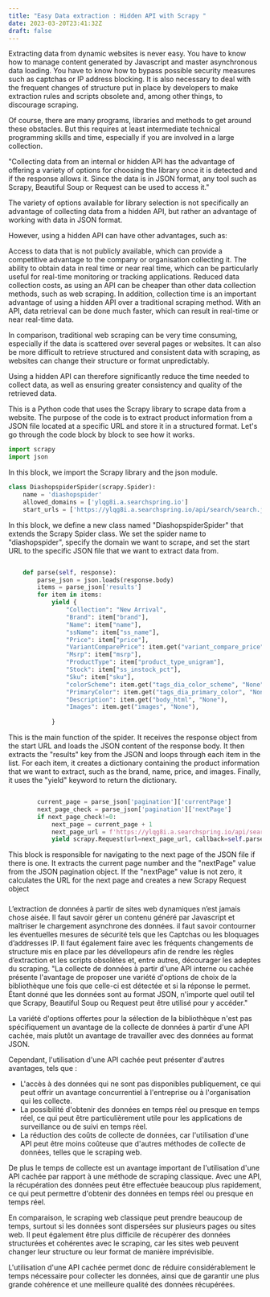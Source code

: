 ```yaml
---
title: "Easy Data extraction : Hidden API with Scrapy "
date: 2023-03-20T23:41:32Z
draft: false
---
```




Extracting data from dynamic websites is never easy. You have to know how to manage content generated by Javascript and master asynchronous data loading. You have to know how to bypass possible security measures such as captchas or IP address blocking. It is also necessary to deal with the frequent changes of structure put in place by developers to make extraction rules and scripts obsolete and, among other things, to discourage scraping.
   
Of course, there are many programs, libraries and methods to get around these obstacles. But this requires at least intermediate technical programming skills and time, especially if you are involved in a large collection.

"Collecting data from an internal or hidden API has the advantage of offering a variety of options for choosing the library once it is detected and if the response allows it. Since the data is in JSON format, any tool such as Scrapy, Beautiful Soup or Request can be used to access it."

The variety of options available for library selection is not specifically an advantage of collecting data from a hidden API, but rather an advantage of working with data in JSON format.

However, using a hidden API can have other advantages, such as:

Access to data that is not publicly available, which can provide a competitive advantage to the company or organisation collecting it.
The ability to obtain data in real time or near real time, which can be particularly useful for real-time monitoring or tracking applications.
Reduced data collection costs, as using an API can be cheaper than other data collection methods, such as web scraping.
In addition, collection time is an important advantage of using a hidden API over a traditional scraping method. With an API, data retrieval can be done much faster, which can result in real-time or near real-time data.

In comparison, traditional web scraping can be very time consuming, especially if the data is scattered over several pages or websites. It can also be more difficult to retrieve structured and consistent data with scraping, as websites can change their structure or format unpredictably.

Using a hidden API can therefore significantly reduce the time needed to collect data, as well as ensuring greater consistency and quality of the retrieved data. 


This is a Python code that uses the Scrapy library to scrape data from a website. The purpose of the code is to extract product information from a JSON file located at a specific URL and store it in a structured format. Let's go through the code block by block to see how it works.


```python
import scrapy
import json

```

In this block, we import the Scrapy library and the json module.

```python
class DiashopspiderSpider(scrapy.Spider):
    name = 'diashopspider'
    allowed_domains = ['ylqg8i.a.searchspring.io']
    start_urls = ['https://ylqg8i.a.searchspring.io/api/search/search.json?siteId=ylqg8i&resultsFormat=native&resultsPerPage=28&bgfilter.ss_is_published=1&bgfilter.collection_name=New%20Arrivals&bgfilter.ss_new_45=1&page=1']


```

In this block, we define a new class named "DiashopspiderSpider" that extends the Scrapy Spider class. We set the spider name to "diashopspider", specify the domain we want to scrape, and set the start URL to the specific JSON file that we want to extract data from.


```python

    def parse(self, response):
        parse_json = json.loads(response.body)
        items = parse_json['results'] 
        for item in items:
            yield {
                "Collection": "New Arrival",
                "Brand": item["brand"],
                "Name": item["name"],
                "ssName": item["ss_name"],
                "Price": item["price"],
                "VariantComparePrice": item.get("variant_compare_price", "None"),
                "Msrp": item["msrp"],
                "ProductType": item["product_type_unigram"],
                "Stock": item["ss_instock_pct"],
                "Sku": item["sku"],
                "colorScheme": item.get("tags_dia_color_scheme", "None"),
                "PrimaryColor": item.get("tags_dia_primary_color", "None"),
                "Description": item.get("body_html", "None"),
                "Images": item.get("images", "None"),
                
            }


```

This is the main function of the spider. It receives the response object from the start URL and loads the JSON content of the response body. It then extracts the "results" key from the JSON and loops through each item in the list. For each item, it creates a dictionary containing the product information that we want to extract, such as the brand, name, price, and images. Finally, it uses the "yield" keyword to return the dictionary.



```python

        current_page = parse_json['pagination']['currentPage']
        next_page_check = parse_json['pagination']['nextPage']
        if next_page_check!=0: 
            next_page = current_page + 1
            next_page_url = f'https://ylqg8i.a.searchspring.io/api/search/search.json?siteId=ylqg8i&resultsFormat=native&resultsPerPage=28&bgfilter.ss_is_published=1&bgfilter.collection_name=New%20Arrivals&bgfilter.ss_new_45=1&page={next_page}'
            yield scrapy.Request(url=next_page_url, callback=self.parse)


```

This block is responsible for navigating to the next page of the JSON file if there is one. It extracts the current page number and the "nextPage" value from the JSON pagination object. If the "nextPage" value is not zero, it calculates the URL for the next page and creates a new Scrapy Request object

###

L’extraction de données à partir de sites  web dynamiques n’est jamais chose aisée. 
Il faut  savoir gérer un contenu généré par Javascript et maîtriser le chargement asynchrone des données. il faut savoir  contourner les éventuelles mesures de sécurité tels que les Captchas ou les bloquages d’addresses IP. Il faut également faire avec les fréquents  changements de structure mis en place par les  dévellopeurs afin de rendre les  règles d’extraction et les scripts obsolètes et, entre autres,  décourager les adeptes du scraping.
"La collecte de données à partir d'une API interne ou cachée présente l'avantage de proposer une variété d'options de choix de la bibliothèque une fois que celle-ci est détectée et si la réponse le permet. Étant donné que les données sont au format JSON, n'importe quel outil tel que Scrapy, Beautiful Soup ou Request peut être utilisé pour y accéder."

La variété d'options offertes pour la sélection de la bibliothèque n'est pas spécifiquement un avantage de la collecte de données à partir d'une API cachée, mais plutôt un avantage de travailler avec des données au format JSON.

Cependant, l'utilisation d'une API cachée peut présenter d'autres avantages, tels que :

   -  L'accès à des données qui ne sont pas disponibles publiquement, ce qui peut offrir un avantage concurrentiel à l'entreprise ou à l'organisation qui les collecte.
   -  La possibilité d'obtenir des données en temps réel ou presque en temps réel, ce qui peut être particulièrement utile pour les applications de surveillance ou de suivi en temps réel.
   -  La réduction des coûts de collecte de données, car l'utilisation d'une API peut être moins coûteuse que d'autres méthodes de collecte de données, telles que le scraping web.

De plus le temps de collecte est un avantage important de l'utilisation d'une API cachée par rapport à une méthode de scraping classique. Avec une API, la récupération des données peut être effectuée beaucoup plus rapidement, ce qui peut permettre d'obtenir des données en temps réel ou presque en temps réel.

En comparaison, le scraping web classique peut prendre beaucoup de temps, surtout si les données sont dispersées sur plusieurs pages ou sites web. Il peut également être plus difficile de récupérer des données structurées et cohérentes avec le scraping, car les sites web peuvent changer leur structure ou leur format de manière imprévisible.

L'utilisation d'une API cachée permet donc de réduire considérablement le temps nécessaire pour collecter les données, ainsi que de garantir une plus grande cohérence et une meilleure qualité des données récupérées.